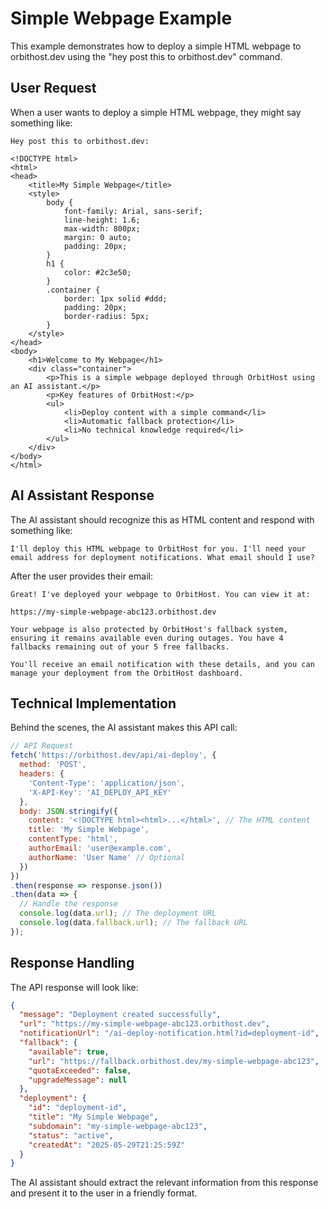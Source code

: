 # Simple Webpage Example

This example demonstrates how to deploy a simple HTML webpage to orbithost.dev using the "hey post this to orbithost.dev" command.

## User Request

When a user wants to deploy a simple HTML webpage, they might say something like:

```
Hey post this to orbithost.dev:

<!DOCTYPE html>
<html>
<head>
    <title>My Simple Webpage</title>
    <style>
        body {
            font-family: Arial, sans-serif;
            line-height: 1.6;
            max-width: 800px;
            margin: 0 auto;
            padding: 20px;
        }
        h1 {
            color: #2c3e50;
        }
        .container {
            border: 1px solid #ddd;
            padding: 20px;
            border-radius: 5px;
        }
    </style>
</head>
<body>
    <h1>Welcome to My Webpage</h1>
    <div class="container">
        <p>This is a simple webpage deployed through OrbitHost using an AI assistant.</p>
        <p>Key features of OrbitHost:</p>
        <ul>
            <li>Deploy content with a simple command</li>
            <li>Automatic fallback protection</li>
            <li>No technical knowledge required</li>
        </ul>
    </div>
</body>
</html>
```

## AI Assistant Response

The AI assistant should recognize this as HTML content and respond with something like:

```
I'll deploy this HTML webpage to OrbitHost for you. I'll need your email address for deployment notifications. What email should I use?
```

After the user provides their email:

```
Great! I've deployed your webpage to OrbitHost. You can view it at:

https://my-simple-webpage-abc123.orbithost.dev

Your webpage is also protected by OrbitHost's fallback system, ensuring it remains available even during outages. You have 4 fallbacks remaining out of your 5 free fallbacks.

You'll receive an email notification with these details, and you can manage your deployment from the OrbitHost dashboard.
```

## Technical Implementation

Behind the scenes, the AI assistant makes this API call:

```javascript
// API Request
fetch('https://orbithost.dev/api/ai-deploy', {
  method: 'POST',
  headers: {
    'Content-Type': 'application/json',
    'X-API-Key': 'AI_DEPLOY_API_KEY'
  },
  body: JSON.stringify({
    content: '<!DOCTYPE html><html>...</html>', // The HTML content
    title: 'My Simple Webpage',
    contentType: 'html',
    authorEmail: 'user@example.com',
    authorName: 'User Name' // Optional
  })
})
.then(response => response.json())
.then(data => {
  // Handle the response
  console.log(data.url); // The deployment URL
  console.log(data.fallback.url); // The fallback URL
});
```

## Response Handling

The API response will look like:

```json
{
  "message": "Deployment created successfully",
  "url": "https://my-simple-webpage-abc123.orbithost.dev",
  "notificationUrl": "/ai-deploy-notification.html?id=deployment-id",
  "fallback": {
    "available": true,
    "url": "https://fallback.orbithost.dev/my-simple-webpage-abc123",
    "quotaExceeded": false,
    "upgradeMessage": null
  },
  "deployment": {
    "id": "deployment-id",
    "title": "My Simple Webpage",
    "subdomain": "my-simple-webpage-abc123",
    "status": "active",
    "createdAt": "2025-05-29T21:25:59Z"
  }
}
```

The AI assistant should extract the relevant information from this response and present it to the user in a friendly format.
